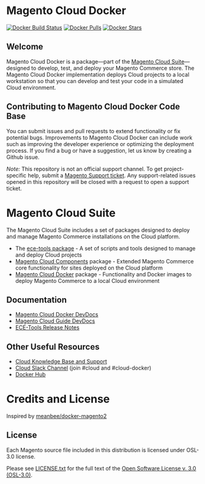 # Magento Cloud Docker

[![Docker Build Status][ico-dockerbuild]][link-dockerhub]
[![Docker Pulls][ico-downloads]][link-dockerhub]
[![Docker Stars][ico-dockerstars]][link-dockerhub]

## Welcome
Magento Cloud Docker is a package—part of the [Magento Cloud Suite](#magento-cloud-suite)—designed to develop, test, and deploy your Magento Commerce store. The Magento Cloud Docker implementation deploys Cloud projects to a local workstation so that you can develop and test your code in a simulated Cloud environment.

## Contributing to Magento Cloud Docker Code Base
You can submit issues and pull requests to extend functionality or fix potential bugs. Improvements to Magento Cloud Docker can include work such as improving the developer experience or optimizing the deployment process. If you find a bug or have a suggestion, let us know by creating a Github issue.

*Note:*  This repository is not an official support channel. To get project-specific help, submit a [Magento Support ticket](https://support.magento.com). Any support-related issues opened in this repository will be closed with a request to open a support ticket.

# Magento Cloud Suite
The Magento Cloud Suite includes a set of packages designed to deploy and manage Magento Commerce installations on the Cloud platform.
- The [ece-tools package](https://github.com/magento/ece-tools) - A set of scripts and tools designed to manage and deploy Cloud projects
- [Magento Cloud Components](https://github.com/magento/magento-cloud-components) package - Extended Magento Commerce core functionality for sites deployed on the Cloud platform
- [Magento Cloud Docker](https://github.com/magento/magento-cloud-docker) package - Functionality and Docker images to deploy Magento Commerce to a local Cloud environment

## Documentation
- [Magento Cloud Docker DevDocs](https://devdocs.magento.com/guides/v2.3/cloud/docker/docker-config.html)
- [Magento Cloud Guide DevDocs](https://devdocs.magento.com/guides/v2.3/cloud/bk-cloud.html)
- [ECE-Tools Release Notes](https://github.com/magento/ece-tools/releases)

## Other Useful Resources
- [Cloud Knowledge Base and Support](https://support.magento.com)
- [Cloud Slack Channel](https://magentocommeng.slack.com) (join #cloud and #cloud-docker)
- [Docker Hub](https://hub.docker.com/r/magento/)

# Credits and License
Inspired by [meanbee/docker-magento2](https://github.com/meanbee/docker-magento2)

## License
Each Magento source file included in this distribution is licensed under OSL-3.0 license.

Please see [LICENSE.txt](https://github.com/magento/ece-tools/blob/develop/LICENSE.txt) for the full text of the [Open Software License v. 3.0 (OSL-3.0)](http://opensource.org/licenses/osl-3.0.php).

[ico-dockerbuild]: https://img.shields.io/docker/build/magento/magento-cloud-docker-php.svg?style=flat-square	
[ico-downloads]: https://img.shields.io/docker/pulls/magento/magento-cloud-docker-php.svg?style=flat-square	
[ico-dockerstars]: https://img.shields.io/docker/stars/magento/magento-cloud-docker-php.svg?style=flat-square	

[link-dockerhub]: https://hub.docker.com/r/magento/magento-cloud-docker-php
